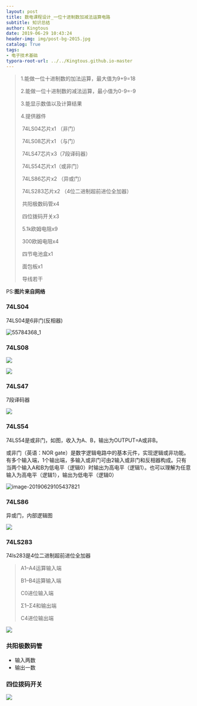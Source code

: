 ```yaml
---
layout: post
title: 数电课程设计_一位十进制数加减法运算电路
subtitle: 知识总结
author: Kingtous
date: 2019-06-29 10:43:24
header-img: img/post-bg-2015.jpg
catalog: True
tags:
- 电子技术基础
typora-root-url: ../../Kingtous.github.io-master
---
```


> 1.能做一位十进制数的加法运算，最大值为9+9=18
>
> 2.能做一位十进制数的减法运算，最小值为0-9=-9
>
> 3.能显示数值以及计算结果
>
> 4.提供器件
>
> ​	74LS04芯片x1 （非门）
>
> ​	74LS08芯片x1 （与门）
>
> ​	74LS47芯片x3（7段译码器）
>
> ​	74LS54芯片x1（或非门）
>
> ​	74LS86芯片x2 （异或门）
>
> ​	74LS283芯片x2 （4位二进制超前进位全加器）
>
> ​	共阳极数码管x4
>
> ​	四位拨码开关x3
>
> ​	5.1k欧姆电阻x9
>
> ​	300欧姆电阻x4
>
> ​	四节电池盒x1
>
> ​	面包板x1
>
> ​	导线若干

PS:**图片来自网络**



### 74LS04

74LS04是6非门(反相器)

![55784368_1](/img/unsorted/55784368_1.jpg)



### 74LS08

![](/img/unsorted/o4YBAFrKxTaAWuTwAACEPg6yvw8421.png)

![](/img/unsorted/o4YBAFrKxVOAWea1AACpj-eVBqE729.png)

### 74LS47

7段译码器

![](/img/unsorted/200712214822966385.jpg)

### 74LS54

74LS54是或非门，如图，收入为A、B，输出为OUTPUT=A或非B。

或非门（英语：NOR gate）是数字逻辑电路中的基本元件，实现逻辑或非功能。有多个输入端，1个输出端，多输入或非门可由2输入或非门和反相器构成。只有当两个输入A和B为低电平（逻辑0）时输出为高电平（逻辑1）。也可以理解为任意输入为高电平（逻辑1），输出为低电平（逻辑0）

![image-20190629105437821](/img/unsorted/image-20190629105437821-1776877.png)

### 74LS86

异或门，内部逻辑图

![](/img/unsorted/image-20190629105541761-1776941.png)

### 74LS283

74ls283是4位二进制超前进位全加器

> A1–A4运算输入端
>
> B1–B4运算输入端
>
> C0进位输入端
>
> Σ1–Σ4和输出端
>
> C4进位输出端

![](/img/unsorted/pIYBAFryobOAGvJVAABZ4g_aoec443.png)

### 共阳极数码管

- 输入两数
- 输出一数



### 四位拨码开关

![](/img/unsorted/t0159c722207f848f36.jpg)
